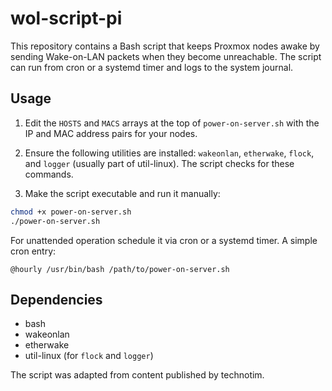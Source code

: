 # wol-script-pi

This repository contains a Bash script that keeps Proxmox nodes awake by sending Wake-on-LAN packets when they become unreachable. The script can run from cron or a systemd timer and logs to the system journal.

## Usage

1. Edit the `HOSTS` and `MACS` arrays at the top of `power-on-server.sh` with
   the IP and MAC address pairs for your nodes.

2. Ensure the following utilities are installed: `wakeonlan`, `etherwake`, `flock`, and `logger` (usually part of util-linux). The script checks for these commands.
3. Make the script executable and run it manually:

```bash
chmod +x power-on-server.sh
./power-on-server.sh
```

For unattended operation schedule it via cron or a systemd timer. A simple cron entry:

```
@hourly /usr/bin/bash /path/to/power-on-server.sh
```

## Dependencies

- bash
- wakeonlan
- etherwake
- util-linux (for `flock` and `logger`)

The script was adapted from content published by technotim.
